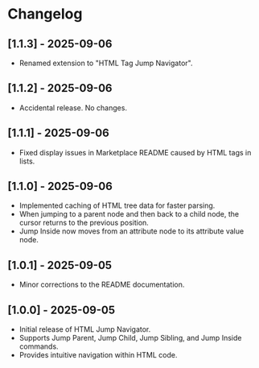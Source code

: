 # Changelog

## [1.1.3] - 2025-09-06

- Renamed extension to "HTML Tag Jump Navigator".

## [1.1.2] - 2025-09-06

- Accidental release. No changes.

## [1.1.1] - 2025-09-06

- Fixed display issues in Marketplace README caused by HTML tags in lists.

## [1.1.0] - 2025-09-06

- Implemented caching of HTML tree data for faster parsing.
- When jumping to a parent node and then back to a child node, the cursor
  returns to the previous position.
- Jump Inside now moves from an attribute node to its attribute value node.

## [1.0.1] - 2025-09-05

- Minor corrections to the README documentation.

## [1.0.0] - 2025-09-05

- Initial release of HTML Jump Navigator.
- Supports Jump Parent, Jump Child, Jump Sibling, and Jump Inside commands.
- Provides intuitive navigation within HTML code.
